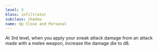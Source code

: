 ```yaml
---
level: 3
klass: infiltrator
subclass: shadow
name: Up Close and Personal
---
```

At 3rd level, when you apply your sneak attack damage from an attack made with a melee weapon, increase the damage die to d8.
